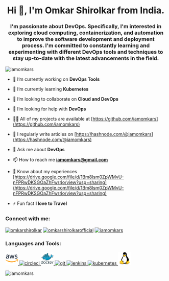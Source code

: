 <h1 align="center">Hi 👋, I'm Omkar Shirolkar from India.</h1>
<h3 align="center">I'm passionate about DevOps. Specifically, I'm interested in exploring cloud computing, containerization, and automation to improve the software development and deployment process. I'm committed to constantly learning and experimenting with different DevOps tools and techniques to stay up-to-date with the latest advancements in the field.</h3>

<p align="left"> <img src="https://komarev.com/ghpvc/?username=iamomkars&label=Profile%20views&color=0e75b6&style=flat" alt="iamomkars" /> </p>

- 🔭 I’m currently working on **DevOps Tools**

- 🌱 I’m currently learning **Kubernetes**

- 👯 I’m looking to collaborate on **Cloud and DevOps**

- 🤝 I’m looking for help with **DevOps**

- 👨‍💻 All of my projects are available at [https://github.com/iamomkars](https://github.com/iamomkars)

- 📝 I regularly write articles on [https://hashnode.com/@iamomkars](https://hashnode.com/@iamomkars)

- 💬 Ask me about **DevOps**

- 📫 How to reach me **iamomkars@gmail.com**

- 📄 Know about my experiences [https://drive.google.com/file/d/1Bm8lsm0ZpWMvU-nFPRwDKSGOaZhFwr4o/view?usp=sharing](https://drive.google.com/file/d/1Bm8lsm0ZpWMvU-nFPRwDKSGOaZhFwr4o/view?usp=sharing)

- ⚡ Fun fact **I love to Travel**

<h3 align="left">Connect with me:</h3>
<p align="left">
<a href="https://linkedin.com/in/omkarshirolkar" target="blank"><img align="center" src="https://raw.githubusercontent.com/rahuldkjain/github-profile-readme-generator/master/src/images/icons/Social/linked-in-alt.svg" alt="omkarshirolkar" height="30" width="40" /></a>
<a href="https://instagram.com/omkarshirolkarofficial" target="blank"><img align="center" src="https://raw.githubusercontent.com/rahuldkjain/github-profile-readme-generator/master/src/images/icons/Social/instagram.svg" alt="omkarshirolkarofficial" height="30" width="40" /></a>
<a href="https://hashnode.com/iamomkars" target="blank"><img align="center" src="https://raw.githubusercontent.com/rahuldkjain/github-profile-readme-generator/master/src/images/icons/Social/hashnode.svg" alt="iamomkars" height="30" width="40" /></a>
</p>

<h3 align="left">Languages and Tools:</h3>
<p align="left"> <a href="https://aws.amazon.com" target="_blank" rel="noreferrer"> <img src="https://raw.githubusercontent.com/devicons/devicon/master/icons/amazonwebservices/amazonwebservices-original-wordmark.svg" alt="aws" width="40" height="40"/> </a> <a href="https://circleci.com" target="_blank" rel="noreferrer"> <img src="https://www.vectorlogo.zone/logos/circleci/circleci-icon.svg" alt="circleci" width="40" height="40"/> </a> <a href="https://www.docker.com/" target="_blank" rel="noreferrer"> <img src="https://raw.githubusercontent.com/devicons/devicon/master/icons/docker/docker-original-wordmark.svg" alt="docker" width="40" height="40"/> </a> <a href="https://git-scm.com/" target="_blank" rel="noreferrer"> <img src="https://www.vectorlogo.zone/logos/git-scm/git-scm-icon.svg" alt="git" width="40" height="40"/> </a> <a href="https://www.jenkins.io" target="_blank" rel="noreferrer"> <img src="https://www.vectorlogo.zone/logos/jenkins/jenkins-icon.svg" alt="jenkins" width="40" height="40"/> </a> <a href="https://kubernetes.io" target="_blank" rel="noreferrer"> <img src="https://www.vectorlogo.zone/logos/kubernetes/kubernetes-icon.svg" alt="kubernetes" width="40" height="40"/> </a> <a href="https://www.linux.org/" target="_blank" rel="noreferrer"> <img src="https://raw.githubusercontent.com/devicons/devicon/master/icons/linux/linux-original.svg" alt="linux" width="40" height="40"/> </a> </p>

<p><img align="center" src="https://github-readme-stats.vercel.app/api/top-langs?username=iamomkars&show_icons=true&locale=en&layout=compact" alt="iamomkars" /></p>

